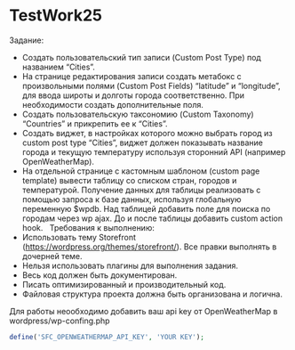 # TestWork25

Задание:
* Создать пользовательский тип записи (Custom Post Type) под названием “Cities”. 
* На странице редактирования записи создать метабокс с произвольными полями (Custom Post Fields) “latitude” и “longitude”, для ввода широты и долготы города соответственно. При необходимости создать дополнительные поля.
* Создать пользовательскую таксономию (Custom Taxonomy) “Countries” и прикрепить ее к “Cities”.
* Создать виджет, в настройках которого можно выбрать город из custom post type “Cities”, виджет должен показывать название города и текущую температуру используя сторонний API (например OpenWeatherMap).
* На отдельной странице с кастомным шаблоном (custom page template) вывести таблицу со списком стран, городов и температурой. Получение данных для таблицы реализовать с помощью запроса к базе данных, используя глобальную переменную $wpdb. Над таблицей добавить поле для поиска по городам через wp ajax. До и после таблицы добавить custom action hook.
 
Требования к выполнению:
* Использовать тему Storefront (https://wordpress.org/themes/storefront/). Все правки выполнять в дочерней теме.
* Нельзя использовать плагины для выполнения задания.
* Весь код должен быть документирован.
* Писать оптимизированный и производительный код.
* Файловая структура проекта должна быть организована и логична.
 

Для работы неообходимо добавить ваш api key от OpenWeatherMap в wordpress/wp-confing.php 
```php
define('SFC_OPENWEATHERMAP_API_KEY', 'YOUR KEY');
